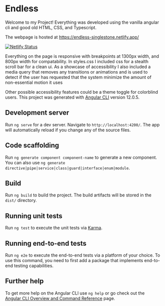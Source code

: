 # Endless

Welcome to my Project!
Everything was developed using the vanilla angular cli and good old HTML, CSS, and Typescript.

The webpage is hosted at https://endless-singlestone.netlify.app/

[![Netlify Status](https://api.netlify.com/api/v1/badges/c1151d4c-a4e2-4a91-968a-d2183692fd23/deploy-status)](https://app.netlify.com/sites/endless-singlestone/deploys)

Everything on the page is responsive with breakpoints at 1300px width, and 800px width for compatability.
In styles.css I included css for a stealth scroll bar for a clean ui.
As a showcase of accessibility I also included a media query that removes any transitions or animations and is used to detect if the user has requested that the system minimize the amount of non-essential motion it uses

Other possible accessibility features could be a theme toggle for colorblind users.
This project was generated with [Angular CLI](https://github.com/angular/angular-cli) version 12.0.5.


## Development server

Run `ng serve` for a dev server. Navigate to `http://localhost:4200/`. The app will automatically reload if you change any of the source files.

## Code scaffolding

Run `ng generate component component-name` to generate a new component. You can also use `ng generate directive|pipe|service|class|guard|interface|enum|module`.

## Build

Run `ng build` to build the project. The build artifacts will be stored in the `dist/` directory.

## Running unit tests

Run `ng test` to execute the unit tests via [Karma](https://karma-runner.github.io).

## Running end-to-end tests

Run `ng e2e` to execute the end-to-end tests via a platform of your choice. To use this command, you need to first add a package that implements end-to-end testing capabilities.

## Further help

To get more help on the Angular CLI use `ng help` or go check out the [Angular CLI Overview and Command Reference](https://angular.io/cli) page.
